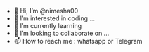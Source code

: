 - 👋 Hi, I’m @nimesha00
- 👀 I’m interested in coding ...
- 🌱 I’m currently learning
- 💞️ I’m looking to collaborate on ...
- 📫 How to reach me : whatsapp or Telegram

<!---
nimesha00/nimesha00 is a ✨ special ✨ repository because its `README.md` (this file) appears on your GitHub profile.
You can click the Preview link to take a look at your changes.
--->
